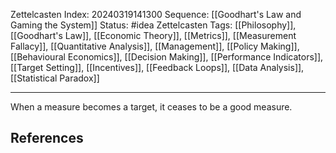 Zettelcasten Index: 20240319141300
Sequence: [[Goodhart's Law and Gaming the System]]
Status: #idea
Zettelcasten Tags: [[Philosophy]], [[Goodhart's Law]], [[Economic Theory]], [[Metrics]], [[Measurement Fallacy]], [[Quantitative Analysis]], [[Management]], [[Policy Making]], [[Behavioural Economics]], [[Decision Making]], [[Performance Indicators]], [[Target Setting]], [[Incentives]], [[Feedback Loops]], [[Data Analysis]], [[Statistical Paradox]]

---

When a measure becomes a target, it ceases to be a good measure.
## References
